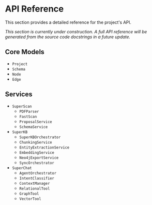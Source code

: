 # API Reference

This section provides a detailed reference for the project's API.

*This section is currently under construction. A full API reference will be generated from the source code docstrings in a future update.*

## Core Models

*   `Project`
*   `Schema`
*   `Node`
*   `Edge`

## Services

*   `SuperScan`
    *   `PDFParser`
    *   `FastScan`
    *   `ProposalService`
    *   `SchemaService`
*   `SuperKB`
    *   `SuperKBOrchestrator`
    *   `ChunkingService`
    *   `EntityExtractionService`
    *   `EmbeddingService`
    *   `Neo4jExportService`
    *   `SyncOrchestrator`
*   `SuperChat`
    *   `AgentOrchestrator`
    *   `IntentClassifier`
    *   `ContextManager`
    *   `RelationalTool`
    *   `GraphTool`
    *   `VectorTool`
